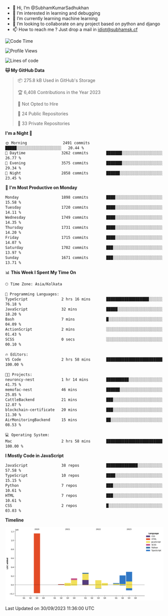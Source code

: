 - 👋 Hi, I’m @SubhamKumarSadhukhan
- 👀 I’m interested in learning and debugging
- 🌱 I’m currently learning machine learning
- 💞️ I’m looking to collaborate on any project based on python and django
- 📫 How to reach me ?
      Just drop a mail in idiot@subhamsk.cf

<!---
SubhamKumarSadhukhan/SubhamKumarSadhukhan is a ✨ special ✨ repository because its `README.md` (this file) appears on your GitHub profile.
You can click the Preview link to take a look at your changes.
--->


<!--START_SECTION:waka-->
![Code Time](http://img.shields.io/badge/Code%20Time-1%2C582%20hrs%2017%20mins-blue)

![Profile Views](http://img.shields.io/badge/Profile%20Views-20-blue)

![Lines of code](https://img.shields.io/badge/From%20Hello%20World%20I%27ve%20Written-2.3%20million%20lines%20of%20code-blue)

**🐱 My GitHub Data** 

> 📦 275.8 kB Used in GitHub's Storage 
 > 
> 🏆 6,408 Contributions in the Year 2023
 > 
> 🚫 Not Opted to Hire
 > 
> 📜 24 Public Repositories 
 > 
> 🔑 33 Private Repositories 
 > 
**I'm a Night 🦉** 

```text
🌞 Morning                2491 commits        █████░░░░░░░░░░░░░░░░░░░░   20.44 % 
🌆 Daytime                3262 commits        ███████░░░░░░░░░░░░░░░░░░   26.77 % 
🌃 Evening                3575 commits        ███████░░░░░░░░░░░░░░░░░░   29.34 % 
🌙 Night                  2858 commits        ██████░░░░░░░░░░░░░░░░░░░   23.45 % 
```
📅 **I'm Most Productive on Monday** 

```text
Monday                   1898 commits        ████░░░░░░░░░░░░░░░░░░░░░   15.58 % 
Tuesday                  1720 commits        ████░░░░░░░░░░░░░░░░░░░░░   14.11 % 
Wednesday                1749 commits        ████░░░░░░░░░░░░░░░░░░░░░   14.35 % 
Thursday                 1731 commits        ████░░░░░░░░░░░░░░░░░░░░░   14.20 % 
Friday                   1715 commits        ████░░░░░░░░░░░░░░░░░░░░░   14.07 % 
Saturday                 1702 commits        ███░░░░░░░░░░░░░░░░░░░░░░   13.97 % 
Sunday                   1671 commits        ███░░░░░░░░░░░░░░░░░░░░░░   13.71 % 
```


📊 **This Week I Spent My Time On** 

```text
🕑︎ Time Zone: Asia/Kolkata

💬 Programming Languages: 
TypeScript               2 hrs 16 mins       ███████████████████░░░░░░   76.18 % 
JavaScript               32 mins             █████░░░░░░░░░░░░░░░░░░░░   18.20 % 
Bash                     7 mins              █░░░░░░░░░░░░░░░░░░░░░░░░   04.09 % 
ActionScript             2 mins              ░░░░░░░░░░░░░░░░░░░░░░░░░   01.43 % 
SCSS                     0 secs              ░░░░░░░░░░░░░░░░░░░░░░░░░   00.10 % 

🔥 Editors: 
VS Code                  2 hrs 58 mins       █████████████████████████   100.00 % 

🐱‍💻 Projects: 
neuroncy-nest            1 hr 14 mins        ██████████░░░░░░░░░░░░░░░   41.75 % 
memofac-nest             46 mins             ██████░░░░░░░░░░░░░░░░░░░   25.85 % 
CattleBackend            21 mins             ███░░░░░░░░░░░░░░░░░░░░░░   12.07 % 
blockchain-certificate   20 mins             ███░░░░░░░░░░░░░░░░░░░░░░   11.30 % 
AirMonitoringBackend     15 mins             ██░░░░░░░░░░░░░░░░░░░░░░░   08.53 % 

💻 Operating System: 
Mac                      2 hrs 58 mins       █████████████████████████   100.00 % 
```

**I Mostly Code in JavaScript** 

```text
JavaScript               38 repos            ██████████████░░░░░░░░░░░   57.58 % 
TypeScript               10 repos            ████░░░░░░░░░░░░░░░░░░░░░   15.15 % 
Python                   7 repos             ███░░░░░░░░░░░░░░░░░░░░░░   10.61 % 
HTML                     7 repos             ███░░░░░░░░░░░░░░░░░░░░░░   10.61 % 
CSS                      2 repos             █░░░░░░░░░░░░░░░░░░░░░░░░   03.03 % 
```



**Timeline**

![Lines of Code chart](https://raw.githubusercontent.com/SubhamKumarSadhukhan/SubhamKumarSadhukhan/main/assets/bar_graph.png)


 Last Updated on 30/09/2023 11:36:00 UTC
<!--END_SECTION:waka-->
